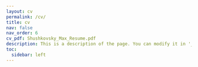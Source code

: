 ```yaml
---
layout: cv
permalink: /cv/
title: cv
nav: false
nav_order: 6
cv_pdf: Shushkovsky_Max_Resume.pdf
description: This is a description of the page. You can modify it in '_pages/cv.md'. You can also change or remove the top pdf download button.
toc:
  sidebar: left
---
```


